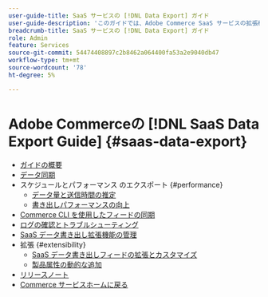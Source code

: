 ```yaml
---
user-guide-title: SaaS サービスの [!DNL Data Export] ガイド
user-guide-description: 'このガイドでは、Adobe Commerce SaaS サービスの拡張機能を使用する際の詳細な手順を説明します。 [!DNL Data Export] '
breadcrumb-title: SaaS サービスの [!DNL Data Export] ガイド
role: Admin
feature: Services
source-git-commit: 54474408897c2b8462a064400fa53a2e9040db47
workflow-type: tm+mt
source-wordcount: '78'
ht-degree: 5%

---
```


# Adobe Commerceの [!DNL SaaS Data Export Guide] {#saas-data-export}

- [ガイドの概要](overview.md)
- [データ同期](data-synchronization.md)
- スケジュールとパフォーマンス のエクスポート {#performance}
   - [データ量と送信時間の推定](estimate-data-volume-sync-time.md)
   - [書き出しパフォーマンスの向上](customize-export-processing.md)
- [Commerce CLI を使用したフィードの同期](data-export-cli-commands.md)
- [ログの確認とトラブルシューティング](troubleshooting-logging.md)
- [SaaS データ書き出し拡張機能の管理](manage-extension.md)
- 拡張 {#extensibility}
   - [SaaS データ書き出しフィードの拡張とカスタマイズ](extensibility-and-customizations.md)
   - [製品属性の動的な追加](add-attribute-dynamically.md)
- [リリースノート](release-notes.md)
- [Commerce サービスホームに戻る ](https://experienceleague.adobe.com/docs/commerce/user-guides/home.html?lang=ja)
